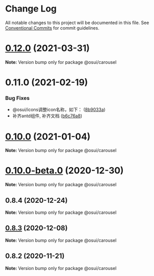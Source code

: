 # Change Log

All notable changes to this project will be documented in this file.
See [Conventional Commits](https://conventionalcommits.org) for commit guidelines.

# [0.12.0](https://gitee.com/gitee-fe/osui/tree/master/compare/v0.11.0...v0.12.0) (2021-03-31)

**Note:** Version bump only for package @osui/carousel





# 0.11.0 (2021-02-19)


### Bug Fixes

* @osui/icons调整icon名称，如下： ([8b9033a](https://gitee.com/gitee-fe/osui/tree/master/commits/8b9033af14f14ebae853692523739ca22c64123a))
* 补齐antd组件, 补齐文档 ([b6c76a8](https://gitee.com/gitee-fe/osui/tree/master/commits/b6c76a864b121479e151a97e926546f3370d0aed))





# [0.10.0](https://gitee.com/gitee-fe/osui/tree/master/compare/@osui/carousel@0.10.0-beta.0...@osui/carousel@0.10.0) (2021-01-04)

**Note:** Version bump only for package @osui/carousel





# [0.10.0-beta.0](https://gitee.com/gitee-fe/osui/tree/master/compare/@osui/carousel@0.8.4...@osui/carousel@0.10.0-beta.0) (2020-12-30)

**Note:** Version bump only for package @osui/carousel





## 0.8.4 (2020-12-24)

**Note:** Version bump only for package @osui/carousel





## [0.8.3](https://gitee.com/gitee-fe/osui/tree/master/compare/@osui/carousel@0.8.2...@osui/carousel@0.8.3) (2020-12-08)

**Note:** Version bump only for package @osui/carousel





## 0.8.2 (2020-11-21)

**Note:** Version bump only for package @osui/carousel
